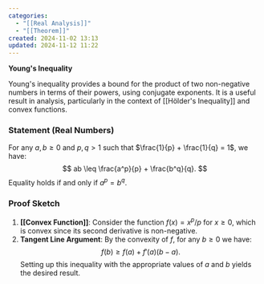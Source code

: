 ```yaml
---
categories:
  - "[[Real Analysis]]"
  - "[[Theorem]]"
created: 2024-11-02 13:13
updated: 2024-11-12 11:22
---
```

**Young's Inequality**

Young's inequality provides a bound for the product of two non-negative numbers in terms of their powers, using conjugate exponents. It is a useful result in analysis, particularly in the context of [[Hölder's Inequality]] and convex functions.

### Statement (Real Numbers)
For any $a, b \geq 0$ and $p, q > 1$ such that $\frac{1}{p} + \frac{1}{q} = 1$, we have:
$$
ab \leq \frac{a^p}{p} + \frac{b^q}{q}.
$$
Equality holds if and only if $a^p = b^q$.

### Proof Sketch
1. **[[Convex Function]]**: Consider the function $f(x) = x^p/p$ for $x \geq 0$, which is convex since its second derivative is non-negative.
2. **Tangent Line Argument**: By the convexity of $f$, for any $b \geq 0$ we have:
   $$
   f(b) \geq f(a) + f'(a)(b - a).
   $$
   Setting up this inequality with the appropriate values of $a$ and $b$ yields the desired result.